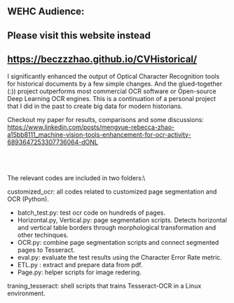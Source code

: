 ## WEHC Audience:
## Please visit this website instead
## https://beczzzhao.github.io/CVHistorical/



I significantly enhanced the output of Optical Character Recognition tools for historical documents by a few simple changes. And the glued-together (:)) project outperforms most commercial OCR software or Open-source Deep Learning OCR engines.  This is a continuation of a personal project that I did in the past to create big data for modern historians.


Checkout my paper for results, comparisons and some discussions:
https://www.linkedin.com/posts/mengyue-rebecca-zhao-a15bb8111_machine-vision-tools-enhancement-for-ocr-activity-6893647253307736064-dONL




\
\
\
The relevant codes are included in two folders:\

customized_ocr: all codes related to customized page segmentation and OCR (Python). 
* batch_test.py: test ocr code on hundreds of pages.
* Horizontal.py, Vertical.py: page segmentation scripts. Detects horizontal and vertical table borders through morphological transformation and other techinques. 
* OCR.py: combine page segmentation scripts and connect segmented pages to Tesseract. 
* eval.py: evaluate the test results using the Character Error Rate metric.
* ETL.py : extract and prepare data from pdf. 
* Page.py: helper scripts for image redering. 

traning_tesseract: shell scripts that trains Tesseract-OCR in a Linux environment. 

